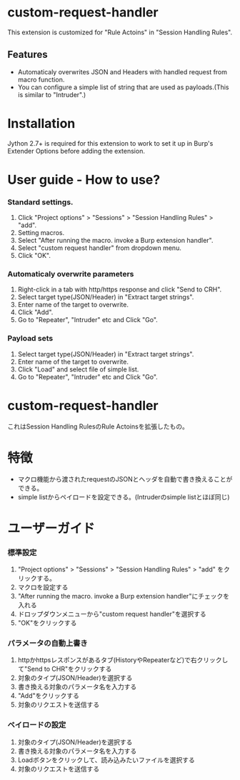 # custom-request-handler
This extension is customized for "Rule Actoins" in "Session Handling Rules".

## Features
* Automaticaly overwrites JSON and Headers with handled request from macro function.
* You can configure a simple list of string that are used as payloads.(This is similar to "Intruder".)

# Installation
Jython 2.7+ is required for this extension to work to set it up in Burp's Extender Options before adding the extension. 

# User guide - How to use?
### Standard settings.
1. Click "Project options" > "Sessions" > "Session Handling Rules" > "add".
2. Setting macros.
3. Select "After running the macro. invoke a Burp extension handler".
4. Select "custom request handler" from dropdown menu.
5. Click "OK".

### Automaticaly overwrite parameters
1. Right-click in a tab with http/https response and click "Send to CRH".
2. Select target type(JSON/Header) in "Extract target strings".
3. Enter name of the target to overwrite.
4. Click "Add".
5. Go to "Repeater", "Intruder" etc and Click "Go".

### Payload sets
1. Select target type(JSON/Header) in "Extract target strings".
2. Enter name of the target to overwrite.
3. Click "Load" and select file of simple list.
4. Go to "Repeater", "Intruder" etc and Click "Go".


# custom-request-handler
これはSession Handling RulesのRule Actoinsを拡張したもの。

# 特徴
* マクロ機能から渡されたrequestのJSONとヘッダを自動で書き換えることができる。
* simple listからペイロードを設定できる。(Intruderのsimple listとほぼ同じ)

# ユーザーガイド
### 標準設定
1. "Project options" > "Sessions" > "Session Handling Rules" > "add" をクリックする。
2. マクロを設定する
3. "After running the macro. invoke a Burp extension handler"にチェックを入れる
4. ドロップダウンメニューから"custom request handler"を選択する
5. "OK"をクリックする

### パラメータの自動上書き
1. httpかhttpsレスポンスがあるタブ(HistoryやRepeaterなど)で右クリックして"Send to CHR"をクリックする
2. 対象のタイプ(JSON/Header)を選択する
3. 書き換える対象のパラメータ名を入力する
4. "Add"をクリックする
5. 対象のリクエストを送信する

### ペイロードの設定
1. 対象のタイプ(JSON/Header)を選択する
2. 書き換える対象のパラメータ名を入力する
3. Loadボタンをクリックして、読み込みたいファイルを選択する
4. 対象のリクエストを送信する
